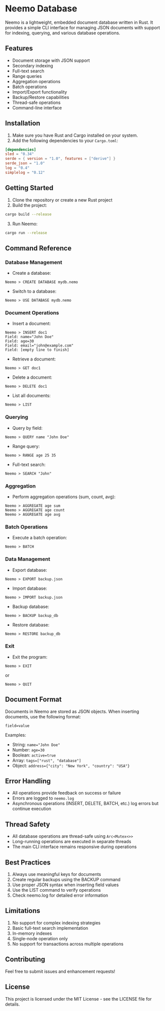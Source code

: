 # Neemo Database

Neemo is a lightweight, embedded document database written in Rust. It provides a simple CLI interface for managing JSON documents with support for indexing, querying, and various database operations.

## Features

- Document storage with JSON support
- Secondary indexing
- Full-text search
- Range queries
- Aggregation operations
- Batch operations
- Import/Export functionality
- Backup/Restore capabilities
- Thread-safe operations
- Command-line interface

## Installation

1. Make sure you have Rust and Cargo installed on your system.
2. Add the following dependencies to your `Cargo.toml`:

```toml
[dependencies]
sled = "0.34"
serde = { version = "1.0", features = ["derive"] }
serde_json = "1.0"
log = "0.4"
simplelog = "0.12"
```

## Getting Started

1. Clone the repository or create a new Rust project
2. Build the project:
```bash
cargo build --release
```
3. Run Neemo:
```bash
cargo run --release
```

## Command Reference

### Database Management
- Create a database:
```
Neemo > CREATE DATABASE mydb.nemo
```

- Switch to a database:
```
Neemo > USE DATABASE mydb.nemo
```

### Document Operations

- Insert a document:
```
Neemo > INSERT doc1
Field: name="John Doe"
Field: age=30
Field: email="john@example.com"
Field: [empty line to finish]
```

- Retrieve a document:
```
Neemo > GET doc1
```

- Delete a document:
```
Neemo > DELETE doc1
```

- List all documents:
```
Neemo > LIST
```

### Querying

- Query by field:
```
Neemo > QUERY name "John Doe"
```

- Range query:
```
Neemo > RANGE age 25 35
```

- Full-text search:
```
Neemo > SEARCH "John"
```

### Aggregation

- Perform aggregation operations (sum, count, avg):
```
Neemo > AGGREGATE age sum
Neemo > AGGREGATE age count
Neemo > AGGREGATE age avg
```

### Batch Operations

- Execute a batch operation:
```
Neemo > BATCH
```

### Data Management

- Export database:
```
Neemo > EXPORT backup.json
```

- Import database:
```
Neemo > IMPORT backup.json
```

- Backup database:
```
Neemo > BACKUP backup_db
```

- Restore database:
```
Neemo > RESTORE backup_db
```

### Exit

- Exit the program:
```
Neemo > EXIT
```
or
```
Neemo > QUIT
```

## Document Format

Documents in Neemo are stored as JSON objects. When inserting documents, use the following format:
```
field=value
```

Examples:
- String: `name="John Doe"`
- Number: `age=30`
- Boolean: `active=true`
- Array: `tags=["rust", "database"]`
- Object: `address={"city": "New York", "country": "USA"}`

## Error Handling

- All operations provide feedback on success or failure
- Errors are logged to `neemo.log`
- Asynchronous operations (INSERT, DELETE, BATCH, etc.) log errors but continue execution

## Thread Safety

- All database operations are thread-safe using `Arc<Mutex<>>`
- Long-running operations are executed in separate threads
- The main CLI interface remains responsive during operations

## Best Practices

1. Always use meaningful keys for documents
2. Create regular backups using the BACKUP command
3. Use proper JSON syntax when inserting field values
4. Use the LIST command to verify operations
5. Check neemo.log for detailed error information

## Limitations

1. No support for complex indexing strategies
2. Basic full-text search implementation
3. In-memory indexes
4. Single-node operation only
5. No support for transactions across multiple operations

## Contributing

Feel free to submit issues and enhancement requests!

## License

This project is licensed under the MIT License - see the LICENSE file for details.